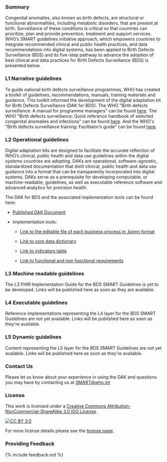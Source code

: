 ### Summary 
Congenital anomalies, also known as birth defects, are structural or functional abnormalities, including metabolic disorders, that are present at birth. Surveillance of these conditions is critical so that countries can prioritize, plan and provide prevention, treatment and support services. WHO’s SMART guidelines initiative approach, which empowers countries to integrate recommended clinical and public health practices, and data recommendations into digital systems, has been applied to Birth Defects Surveillance (BDS) and its five-step pathway to advance the adoption of best clinical and data practices for Birth Defects Surveillance (BDS) is presented below.

### L1 Narrative guidelines
To guide national birth defects surveillance programmes, WHO has created a toolkit of guidelines, recommendations, manuals, training materials and guidance. This toolkit informed the development of the digital adaptation kit for Birth Defects Surveillance (DAK for BDS). The WHO "Birth defects surveillance: A manual for programme managers" can be found [here](https://iris.who.int/handle/10665/337425). The WHO "Birth defects surveillance: Quick reference handbook of selected congenital anomalies and infections" can be found [here](https://iris.who.int/handle/10665/338485). And the WHO's "Birth defects surveillance training: Facilitator’s guide" can be found [here](https://www.who.int/publications/i/item/9789240099913).

### L2 Operational guidelines
Digital adaptation kits are designed to facilitate the accurate reflection of WHO’s clinical, public health and data use guidelines within the digital systems countries are adopting. DAKs are operational, software-agnostic, standardized documentation that distil clinical, public health and data use guidance into a format that can be transparently incorporated into digital systems. DAKs serve as a prerequisite for developing computable, or machine-readable, guidelines, as well as executable reference software and advanced analytics for precision health. 

The DAK for BDS and the associated implementation tools can be found here: 

- [Published DAK Document](https://iris.who.int/handle/10665/381620)

- Implementation tools:

    - [Link to the editable file of each business process in .bpmn format](https://smart.who.int/dak-bds/business-processes.html)
    
    - [Link to core data dictionary](https://smart.who.int/dak-bds/dictionary.html)

    - [Link to indicators table](https://smart.who.int/dak-bds/indicators.html)
 
    - [Link to functional and non functional requirements](https://smart.who.int/dak-bds/system-requirements.html)

### L3 Machine readable guidelines
The L3 FHIR Implementation Guide for the BDS SMART Guidelines is yet to be developed. Links will be published here as soon as they are available.

### L4 Executable guidelines
Reference implementations representing the L4 layer for the BDS SMART Guidelines are not yet available. Links will be published here as soon as they're available.

### L5 Dynamic guidelines
Content representing the L5 layer for the BDS SMART Guidelines are not yet available. Links will be published here as soon as they're available.

### Contact Us
<p>Please let us know about your experience in using the DAK and questions you may have by contacting us at <a href= "mailto:SMART@who.int?subject = DAK Feedback">SMART@who.int</a></p>

### License
This work is licensed under a
[Creative Commons Attribution-NonCommercial-ShareAlike 3.0 IGO License][cc-by].

[![CC BY 3.0][cc-by-image]][cc-by]

[cc-by]: http://creativecommons.org/licenses/by-nc-sa/3.0/igo/
[cc-by-image]: https://i.creativecommons.org/l/by-nc-sa/3.0/igo/88x31.png
[cc-by-shield]: https://img.shields.io/badge/License-CC%20BY%203.0-lightgrey.svg

For more license details please see the [license page](https://smart.who.int/dak-bds/license.html).

### Providing Feedback
{% include feedback.md %}